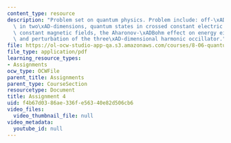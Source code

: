 ```yaml
---
content_type: resource
description: "Problem set on quantum physics. Problem include: off-\xADdiagonal conductance\
  \ in two\xAD-dimensions, quantum states in crossed constant electric fields and\
  \ constant magnetic fields, the Aharonov-\xADBohm effect on energy eigenvalues,\
  \ and perturbation of the three\xAD-dimensional harmonic occillator."
file: https://ol-ocw-studio-app-qa.s3.amazonaws.com/courses/8-06-quantum-physics-iii-spring-2005/f4b67d0386ae336fe56340e82d506cb6_ps4.pdf
file_type: application/pdf
learning_resource_types:
- Assignments
ocw_type: OCWFile
parent_title: Assignments
parent_type: CourseSection
resourcetype: Document
title: Assignment 4
uid: f4b67d03-86ae-336f-e563-40e82d506cb6
video_files:
  video_thumbnail_file: null
video_metadata:
  youtube_id: null
---
```

